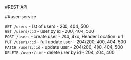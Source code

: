 #REST-API

##user-service

`GET /users` - list of users - 200, 404, 500 <br>
`GET /users/:id` - user by id - 200, 404, 500 <br>
`POST /users` - create user - 204, 4xx, Header Location: url <br>
`PUT /users/:id` - full update user - 204/200, 400, 404, 500 <br>
`PATCH /users/:id` - update user - 204/200, 400, 404, 500 <br>
`DELETE /users/:id` - delete user by id - 204, 404, 400 <br>
